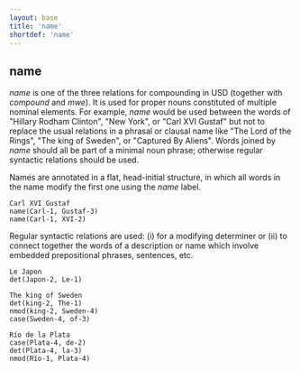 ```yaml
---
layout: base
title: 'name'
shortdef: 'name'
---
```


## name

*name* is one of the three relations for compounding in USD (together with *compound* and *mwe*). It is used for proper nouns constituted of multiple nominal elements. For example, *name* would be used between the words of "Hillary Rodham Clinton", "New York", or "Carl XVI Gustaf" but not to replace the usual relations in a phrasal or clausal name like "The Lord of the Rings", "The king of Sweden", or "Captured By Aliens". Words joined by *name* should all be part of a minimal noun phrase; otherwise regular syntactic relations should be used.

Names are annotated in a flat, head-initial structure, in which all words in the name modify the first one using the *name* label.

~~~ sdparse
Carl XVI Gustaf
name(Carl-1, Gustaf-3)
name(Carl-1, XVI-2)
~~~

Regular syntactic relations are used: (i) for a modifying determiner or (ii) to connect together the words of a description or name which involve embedded prepositional phrases, sentences, etc.

~~~ sdparse
Le Japon
det(Japon-2, Le-1)
~~~

~~~ sdparse
The king of Sweden
det(king-2, The-1)
nmod(king-2, Sweden-4)
case(Sweden-4, of-3)
~~~

~~~ sdparse
Río de la Plata
case(Plata-4, de-2)
det(Plata-4, la-3)
nmod(Río-1, Plata-4)
~~~
